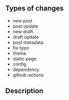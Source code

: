 <!--(Thanks for sending a pull request! Please fill in the following content to let us know better about this change.)-->

## Types of changes
<!--Please remove the types that does not apply to this change-->

* new post
* post update
* new draft
* draft update
* post metadata
* fix typo
* theme
* static page
* config
* dependency
* github-actions

## Description
<!--Describe what the change is**-->
